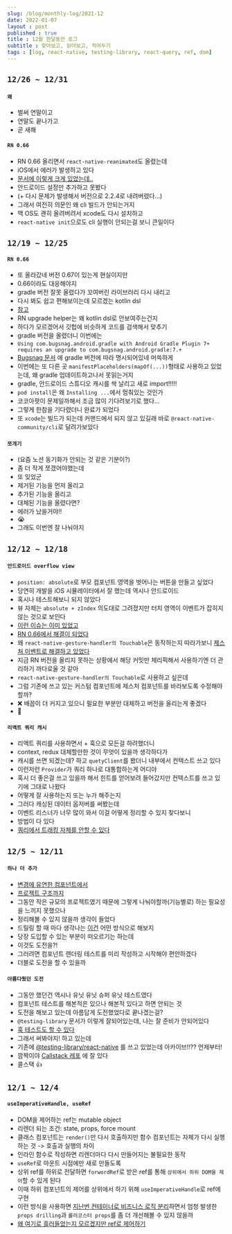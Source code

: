 ```yaml
---
slug: /blog/monthly-log/2021-12
date: 2022-01-07
layout : post
published : true
title : 12월 한달동안 로그
subtitle : 찾아보고, 읽어보고, 적어두기
tags : [log, react-native, testing-library, react-query, ref, dom]
---
```


## `12/26 ~ 12/31`
#### `왜`
- 벌써 연말이고
- 연말도 끝나가고
- 곧 새해

#### `RN 0.66`
- RN 0.66 올리면서 `react-native-reanimated`도 올렸는데
- iOS에서 에러가 발생하고 있다
- [문서에 이렇게 크게 있었는데..](https://docs.swmansion.com/react-native-reanimated/docs/fundamentals/installation/#babel-plugin)
- 안드로이드 설정만 추가하고 못봤다
- (+ 다시 문제가 발생해서 버전으로 2.2.4로 내려버렸다...)
- 그래서 여전히 의문인 왜 cli 빌드가 안되는거지
- 맥 OS도 괜히 올려버려서 xcode도 다시 설치하고
- `react-native init`으로도 cli 실행이 안되는걸 보니 큰일이다

## `12/19 ~ 12/25`
#### `RN 0.66`
- 또 올라갔네 버전 0.67이 있는게 현실이지만
- 0.66이라도 대응해야지
- gradle 버전 잘못 올렸다가 꼬여버린 라이브러리 다시 내리고
- 다시 봐도 쉽고 편해보이는데 모르겠는 kotlin dsl
- [참고](https://eonj.github.io/trouble.log/2021-05-24.gradle-kotlin-dsl-gradual-migration-android/)
- RN upgrade helper는 왜 kotlin dsl로 안보여주는건지
- 하다가 모르겠어서 깃헙에 비슷하게 코드를 검색해서 맞추기
- gradle 버전을 올렸더니 이번에는
- `Using com.bugsnag.android.gradle with Android Gradle Plugin 7+ requires an upgrade to com.bugsnag.android.gradle:7.+`
- [Bugsnag 문서](https://docs.bugsnag.com/build-integrations/gradle/#installation) 에 gradle 버전에 따라 명시되어있네 머쓱하게
- 이번에는 또 다른 곳 `manifestPlaceholders(mapOf(...))`형태로 사용하고 있었는데, 왜 gradle 업데이트하고나서 못읽는거지
- gradle, 안드로이드 스튜디오 캐시를 싹 날리고 새로 import!!!!!
- `pod install`은 왜 `Installing ...`에서 멈춰있는 것인가
- 코코아팟이 문제일까해서 조금 많이 기다려보기로 했다...
- 그렇게 한참을 기다렸더니 완료가 되었다
- 또 `xcode`는 빌드가 되는데 커맨드에서 되지 않고 있길래 바로 `@react-native-community/cli`로 달려가보았다

#### `쪼개기`
- (요즘 노션 동기화가 안되는 것 같은 기분이?)
- 좀 더 작게 쪼갰어야했는데
- 또 잊었군
- 제거된 기능을 먼저 올리고
- 추가된 기능을 올리고
- 대체된 기능을 올렸다면?
- 에러가 났을거야!!
- 😭
- 그래도 이번엔 잘 나눠야지

## `12/12 ~ 12/18`
#### `안드로이드 overflow view`
- `position: absolute`로 부모 컴포넌트 영역을 벗어나는 버튼을 만들고 싶었다
- 당연히 개발을 iOS 시뮬레이터에서 잘 했는데 역시나 안드로이드
- 혹시나 테스트해보니 되지 않았다
- 뷰 자체는 `absolute + zIndex` 의도대로 그려졌지만 터치 영역이 이벤트가 잡히지 않는 것으로 보인다
- [이런 이슈는 이미 있었고](https://github.com/facebook/react-native/pull/29039)
- [RN 0.66에서 해결이 되었다](https://github.com/react-native-community/releases/blob/master/CHANGELOG.md#android-specific-4)
- 왜 `react-native-gesture-handler의 Touchable`은 동작하는지 따라가보니 [제스처 이벤트로 해결하고 있었다](https://github.com/software-mansion/react-native-gesture-handler/blob/74ef813fa3a92bd3947ea9f246468fc1dd0a9f34/src/components/touchables/GenericTouchable.tsx#L273)
- 지금 RN 버전을 올리지 못하는 상황에서 해당 커밋만 체리픽해서 사용하기엔 더 관리하기 까다로울 것 같아
- `react-native-gesture-handler의 Touchable`로 사용하고 싶은데
- 그럼 기존에 쓰고 있는 커스텀 컴포넌트에 제스처 컴포넌트를 바라보도록 수정해야할까?
- ❌ 배꼽이 더 커지고 있으니 필요한 부분만 대체하고 버전을 올리는게 좋겠다
- 🙈

#### `리액트 쿼리 캐시`
- 리액트 쿼리를 사용하면서 + 훅으로 모든걸 하려했더니
- context, redux 대체할만한 것이 무엇이 있을까 생각하다가
- 캐시를 쓰면 되겠는데? 하고 `quetyClient`를 봤더니 내부에서 컨텍스트 쓰고 있다
- 이런저런 `Provider`가 쿼리 하나로 대통합하는게 어디야
- 혹시 더 좋은걸 쓰고 있을까 해서 힌트를 얻어보려 들어갔지만 컨텍스트를 쓰고 있기에 그대로 나왔다
- 어떻게 잘 사용하는지 또는 누가 해주는지
- 그러다 캐싱된 데이터 옵저버를 써봤는데
- 이벤트 리스너가 너무 많이 와서 이걸 어떻게 정리할 수 있지 찾다보니
- 방법이 다 있다
- [쿼리에서 트래킹 자체를 안할 수 있다](https://tkdodo.eu/blog/react-query-render-optimizations)

## `12/5 ~ 12/11`
#### `하나 더 추가`
- [변경에 유연한 컴포넌트에서](https://jbee.io/web/components-should-be-flexible)
- [프로젝트 구조까지](https://ahnheejong.name/articles/package-structure-with-the-principal-of-locality-in-mind/)
- 그동안 작은 규모의 프로젝트였기 때문에 그렇게 나눠야할까(기능별로) 하는 필요성을 느끼지 못했으나
- 정리해볼 수 있지 않을까 생각이 들었다
- 드릴링 할 때 마다 생각나는 [이건](https://jbee.io/react/stop-using-atomic-design/#composition) 어떤 방식으로 해보지
- 당장 도입할 수 있는 부분이 떠오르기는 하는데
- 이것도 도전을?!
- 그러려면 컴포넌트 렌더링 테스트를 미리 작성하고 시작해야 편안하겠다
- 더블로 도전을 할 수 있을까

#### `아름다웠던 도전`
- 그동안 했던건 역시나 유닛 유닛 슈퍼 유닛 테스트였다
- 컴포넌트 테스트를 해본적은 있으나 해본적 있다고 하면 안되는 것
- 도전을 해보고 있는데 아름답게 도전했었다로 끝나겠는걸?
- `@testing-library` 문서가 이렇게 잘되어있는데, 나는 잘 준비가 안되어있다
- [훅 테스트도 할 수 있다](https://github.com/testing-library/react-hooks-testing-library)
- 그래서 써봐야지! 하고 있는데
- 기존에 [@testing-library/react-native](https://github.com/testing-library/native-testing-library) 를 쓰고 있었는데 아카이브!!?? 언제부터!
- 깜짝이야 [Callstack 레포](https://github.com/callstack/react-native-testing-library) 에 잘 있다
- 콜스택 👍

## `12/1 ~ 12/4`
#### `useImperativeHandle, useRef`
- DOM을 제어하는 ref는 mutable object
- 리렌더 되는 조건: state, props, force mount
- 클래스 컴포넌트는 `render()`만 다시 호출하지만 함수 컴포넌트는 자체가 다시 실행하는 것 -> 호출과 실행의 차이
- 인라인 함수로 작성하면 리렌더마다 다시 만들어지는 불필요한 동작
- `useRef`로 마운트 시점에만 새로 만들도록
- 상위 ref를 하위로 전달하면 `forwordRef`로 받은 ref를 통해 `상위에서 하위 DOM을 제어`할 수 있게 된다
- 이때 하위 컴포넌트의 제어를 상위에서 하기 위해 `useImperativeHandle`로 ref에 구현
- 이런 방식을 사용하면 [지난번 컨테이너로 비즈니스 로직 분리](/blog/monthly-log/2021-11)하면서 엄청 발생한 `props drilling`과 `롤러코스터 props`를 좀 더 개선해볼 수 있지 않을까
- [왜 여기로 흘러들었는지 모르겠지만 ref로 제어하기](https://medium.com/react-native-seoul/react-%EB%A6%AC%EC%95%A1%ED%8A%B8%EB%A5%BC-%EC%B2%98%EC%9D%8C%EB%B6%80%ED%84%B0-%EB%B0%B0%EC%9B%8C%EB%B3%B4%EC%9E%90-07-createref%EC%99%80-useref-%EA%B7%B8%EB%A6%AC%EA%B3%A0-useimperativehandle-2fb5445d168b)
